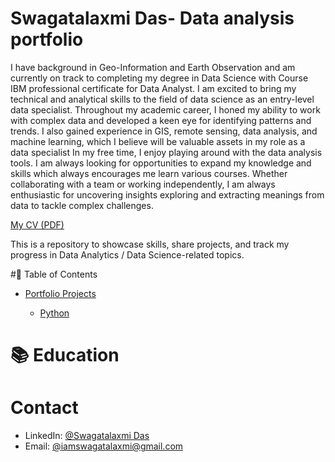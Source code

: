 # Swagatalaxmi Das-  Data analysis portfolio
I have background in Geo-Information and Earth Observation and am currently on track to completing my degree in Data Science with Course IBM professional certificate for Data Analyst. I am excited to bring my technical and analytical skills to the field of data science as an entry-level data specialist.
Throughout my academic career, I honed my ability to work with complex data and developed a keen eye for identifying patterns and trends. I also gained experience in GIS, remote sensing, data analysis, and machine learning, which I believe will be valuable assets in my role as a data specialist
In my free time, I enjoy playing around with the data analysis tools. I am always looking for opportunities to expand my knowledge and skills which always encourages me learn various courses. 
Whether collaborating with a team or working independently, I am always enthusiastic for uncovering insights exploring and extracting meanings from data to tackle complex challenges.


[My CV (PDF)](https://github.com/swagatalaxmi1998/Data-Analysis-Portfolio/blob/main/Swagatalaxmi%20Das%20CV.pdf)

This is a repository to showcase skills, share projects, and track my progress in Data Analytics / Data Science-related topics.

#📌 Table of Contents

* [Portfolio Projects](#)

   * [Python](#)

# 📚 Education

# Contact

* LinkedIn: [@Swagatalaxmi Das](https://www.linkedin.com/in/swagatalaxmi-das-a072a0216)
* Email: [@iamswagatalaxmi@gmail.com](mailto:iamswagatalaxmi@gmail.com)

